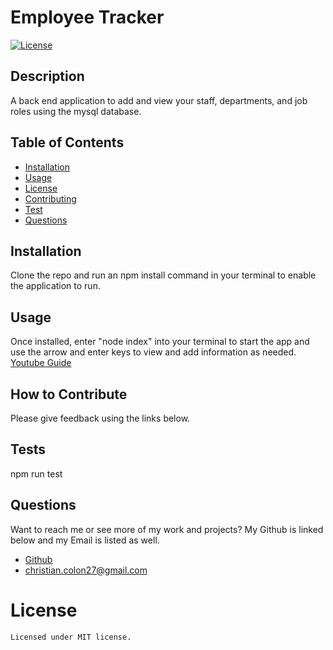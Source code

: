# Employee Tracker
  [![License](https://img.shields.io/badge/license-MIT-green)](./LICENSE)
  ## Description
  A back end application to add and view your staff, departments, and job roles using the mysql database.
  
  ## Table of Contents
  - [Installation](#installation)
  - [Usage](#usage)
  - [License](#license)
  - [Contributing](#contributing)
  - [Test](#tests)
  - [Questions](#questions)
  ## Installation
  Clone the repo and run an npm install command in your terminal to enable the application to run.
  
  ## Usage
  Once installed, enter "node index" into your terminal to start the app and use the arrow and enter keys to view and add information as needed.
  [Youtube Guide](https://youtu.be/U7L7BPFoyO8)
  ## How to Contribute
  Please give feedback using the links below.
  
  ## Tests
  npm run test
  
  ## Questions
  Want to reach me or see more of my work and projects? My Github is linked below and my Email is listed as well.
  * [Github](https://github.com/Colon182)
  * christian.colon27@gmail.com

  # License
    Licensed under MIT license.

